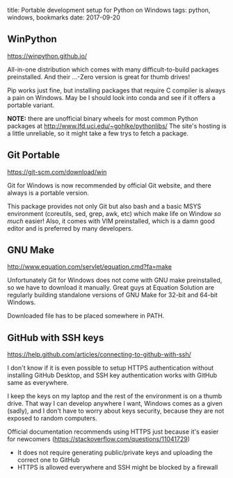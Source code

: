 title: Portable development setup for Python on Windows
tags: python, windows, bookmarks
date: 2017-09-20

## WinPython
<https://winpython.github.io/>

All-in-one distribution which comes with many difficult-to-build packages
preinstalled. And their ...-Zero version is great for thumb drives!

Pip works just fine, but installing packages that require C compiler is
always a pain on Windows. May be I should look into conda and see if it
offers a portable variant.

**NOTE:** there are unofficial binary wheels for most common Python packages
at <http://www.lfd.uci.edu/~gohlke/pythonlibs/> The site's hosting is a little
unreliable, so it might take a few trys to fetch a package.


## Git Portable
<https://git-scm.com/download/win>

Git for Windows is now recommended by official Git website, and there always
is a portable version.

This package provides not only Git but also bash and a basic MSYS environment
(coreutils, sed, grep, awk, etc) which make life on Window *so much* easier!
Also, it comes with VIM preinstalled, which is a damn good editor and is
preferred by many developers.


## GNU Make
<http://www.equation.com/servlet/equation.cmd?fa=make>

Unfortunately Git for Windows does not come with GNU make preinstalled, so
we have to download it manually. Great guys at Equation Solution are regularly
building standalone versions of GNU Make for 32-bit and 64-bit Windows.

Downloaded file has to be placed somewhere in PATH.


## GitHub with SSH keys
<https://help.github.com/articles/connecting-to-github-with-ssh/>

I don't know if it is even possible to setup HTTPS authentication without
installing GitHub Desktop, and SSH key authentication works with GitHub
same as everywhere.

I keep the keys on my laptop and the rest of the environment is on a thumb
drive. That way I can develop anywhere I want, Windows comes as a given (sadly),
and I don't have to worry about keys security, because they are not exposed
to random computers.

Official documentation recommends using HTTPS just because it's easier for
newcomers (<https://stackoverflow.com/questions/11041729>)
- It does not require generating public/private keys and uploading the correct
  one to GitHub
- HTTPS is allowed everywhere and SSH might be blocked by a firewall
